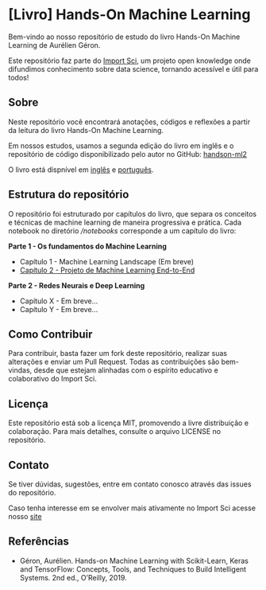 # [Livro] Hands-On Machine Learning

Bem-vindo ao nosso repositório de estudo do livro Hands-On Machine Learning de Aurélien Géron.

Este repositório faz parte do [Import Sci](https://github.com/importsci), um projeto open knowledge onde difundimos conhecimento sobre data science, tornando acessível e útil para todos!

## Sobre

Neste repositório você encontrará anotações, códigos e reflexões a partir da leitura do livro Hands-On Machine Learning.

Em nossos estudos, usamos a segunda edição do livro em inglês e o repositório de código disponibilizado pelo autor no GitHub: [handson-ml2](https://github.com/ageron/handson-ml2)

O livro está dispnível em [inglês](https://www.amazon.com/Hands-Machine-Learning-Scikit-Learn-TensorFlow/dp/1492032646) e [português](https://www.amazon.com.br/M%C3%A3os-obra-aprendizado-Scikit-Learn-inteligentes/dp/8550815489/).

## Estrutura do repositório

O repositório foi estruturado por capítulos do livro, que separa os conceitos e técnicas de machine learning de maneira progressiva e prática. Cada notebook no diretório */notebooks* corresponde a um capítulo do livro:

**Parte 1 - Os fundamentos do Machine Learning**
- Capítulo 1 - Machine Learning Landscape (Em breve)
- [Capítulo 2 - Projeto de Machine Learning End-to-End](notebooks/02_projeto_ml_end_to_end.ipynb)

**Parte 2 - Redes Neurais e Deep Learning**
- Capítulo X - Em breve...
- Capítulo Y - Em breve...

## Como Contribuir
Para contribuir, basta fazer um fork deste repositório, realizar suas alterações e enviar um Pull Request. Todas as contribuições são bem-vindas, desde que estejam alinhadas com o espírito educativo e colaborativo do Import Sci.

## Licença
Este repositório está sob a licença MIT, promovendo a livre distribuição e colaboração. Para mais detalhes, consulte o arquivo LICENSE no repositório.

## Contato
Se tiver dúvidas, sugestões, entre em contato conosco através das issues do repositório.

Caso tenha interesse em se envolver mais ativamente no Import Sci acesse nosso [site](https://www.importsci.com/sobre)

## Referências

- Géron, Aurélien. Hands-on Machine Learning with Scikit-Learn, Keras and TensorFlow: Concepts, Tools, and Techniques to Build Intelligent Systems. 2nd ed., O’Reilly, 2019.
